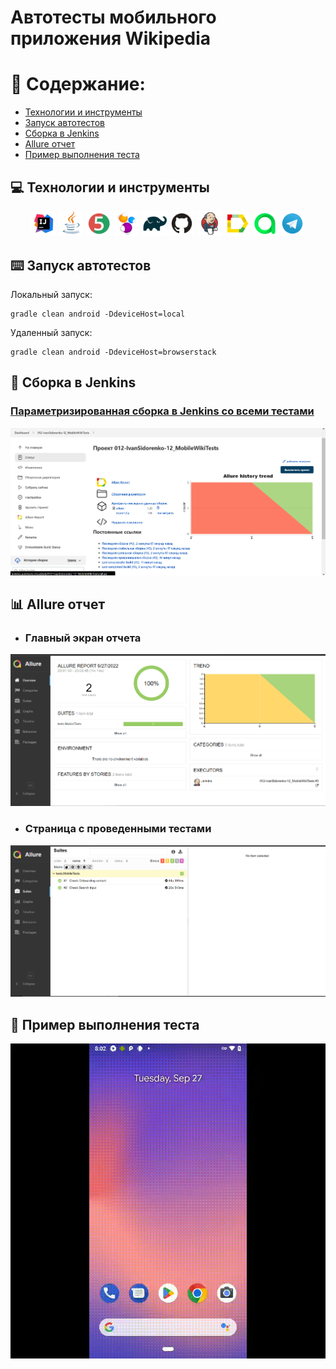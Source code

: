 # Автотесты мобильного приложения Wikipedia
# :page_with_curl: Содержание:

- [Технологии и инструменты](#techno-технологии-и-инструменты)
- [Запуск автотестов](#arrow_forward-запуск-из-терминала)
- [Сборка в Jenkins](#jenkins-Jenkins-job)
- [Allure отчет](#report-Allure-отчет)
- [Пример выполнения теста](#telegram-Уведомление-в-Telegram-при-помощи-бота)

<a name="techno-технологии-и-инструменты"></a>
## :computer: Технологии и инструменты

<p align="center">
<img width="8%" title="IntelliJ IDEA" src="images/logo/Intelij_IDEA.svg">
<img width="8%" title="Java" src="images/logo/Java.svg">
<img width="8%" title="JUnit5" src="images/logo/JUnit5.svg">
<img width="8%" title="Selenide" src="images/logo/Selenide.svg">
<img width="8%" title="Gradle" src="images/logo/Gradle.svg">
<img width="8%" title="GitHub" src="images/logo/GitHub.svg">
<img width="8%" title="Jenkins" src="images/logo/Jenkins.svg">
<img width="8%" title="Allure Report" src="images/logo/Allure_Report.svg">
<img width="8%" title="Allure TestOps" src="images/logo/AllureTestOps.svg">
<img width="8%" title="Telegram" src="images/logo/Telegram.svg">
</p>

<a name="arrow_forward-запуск-из-терминала"></a>
## :keyboard: Запуск автотестов

Локальный запуск:
```
gradle clean android -DdeviceHost=local 
```

Удаленный запуск:
```
gradle clean android -DdeviceHost=browserstack
```

<a name="jenkins-Jenkins-job"></a>
## :robot: Сборка в Jenkins
### <a target="_blank" href="https://jenkins.autotests.cloud/job/012-IvanSidorenko-12_MobileWikiTests/">Параметризированная сборка в Jenkins со всеми тестами</a>
<p align="center">
<img title="Jenkins Job Run with parameters" src="images/screenshots/Screenshot_404.png">
</p>

<a name="report-Allure-отчет"></a>
## :bar_chart: Allure отчет
- ### Главный экран отчета
<p align="center">
<img title="Allure Overview Dashboard" src="images/screenshots/Screenshot_405.png">
</p>

- ### Страница с проведенными тестами
<p align="center">
<img title="Allure Test Page" src="images/screenshots/Screenshot_406.png">
</p>

<a name="telegram-Уведомление-в-Telegram-при-помощи-бота"></a>
## :robot: Пример выполнения теста
<p align="center">
  <img src="images/gif/video-19ec8de59ae810094befd652c4b71092e42708a0.gif" alt="job">
</p>

